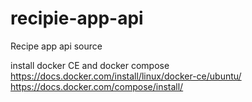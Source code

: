 # recipie-app-api
Recipe app api source

install docker CE and docker compose
https://docs.docker.com/install/linux/docker-ce/ubuntu/
https://docs.docker.com/compose/install/
